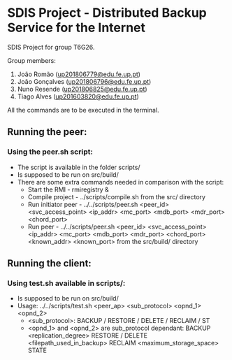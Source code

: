 # SDIS Project - Distributed Backup Service for the Internet

SDIS Project for group T6G26.

Group members:

1. João Romão (up201806779@edu.fe.up.pt)
2. João Gonçalves (up201806796@edu.fe.up.pt)
3. Nuno Resende (up201806825@edu.fe.up.pt)
4. Tiago Alves (up201603820@edu.fe.up.pt)

All the commands are to be executed in the terminal.

## Running the peer:

### Using the peer.sh script:
- The script is available in the folder scripts/
- Is supposed to be run on src/build/
- There are some extra commands needed in comparison with the script:
    - Start the RMI - rmiregistry &
    - Compile project - ../scripts/compile.sh from the src/ directory
    - Run initiator peer - ../../scripts/peer.sh <version> <peer_id> <svc_access_point> <ip_addr> <mc_port> <mdb_port> <mdr_port> <chord_port>
    - Run peer - ../../scripts/peer.sh <version> <peer_id> <svc_access_point> <ip_addr> <mc_port> <mdb_port> <mdr_port> <chord_port> <known_addr> <known_port>
      from the src/build/ directory

## Running the client:

### Using test.sh available in scripts/:
- Is supposed to be run on src/build/
- Usage: ../../scripts/test.sh <peer_ap> <sub_protocol> <opnd_1> <opnd_2>
    - <sub_protocol>: BACKUP / RESTORE / DELETE / RECLAIM / ST
    - <opnd_1> and <opnd_2> are sub_protocol dependant:
      BACKUP <filepath> <replication_degree>
      RESTORE / DELETE <filepath_used_in_backup>
      RECLAIM <maximum_storage_space>
      STATE


















